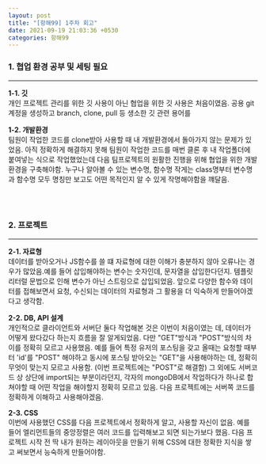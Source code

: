 ```yaml
---
layout: post
title: "[항해99] 1주차 회고"
date: 2021-09-19 21:03:36 +0530
categories: 항해99
---
```


### 1. 협업 환경 공부 및 세팅 필요

<hr>

**1-1. 깃 <br>**
개인 프로젝트 관리를 위한 깃 사용이 아닌 협업을 위한 깃 사용은 처음이였음. 공용 git 계정을 생성하고 branch, clone, pull 등 생소한 깃 관련 용어를
<br>

**1-2. 개발환경 <br>**
팀원이 작업한 코드를 clone받아 사용할 때 내 개발환경에서 돌아가지 않는 문제가 있었음. 아직 정확하게 해결하지 못해 팀원이 작업한 코드를 매번 클론 후 내 작업폴더에 붙여넣는 식으로 작업했었는데 다음 팀프로젝트의 원활한 진행을 위해 협업을 위한 개발환경을 구축해야함.
누구나 알아볼 수 있는 변수명, 함수명
작게는 class명부터 변수명과 함수명 모두 명칭만 보고도 어떤 목적인지 알 수 있게 작명해야함을 꺠달음.

<br>
<br>

### 2. 프로젝트

<hr>

**2-1. 자료형** <br>
데이터를 받아오거나 JS함수를 쓸 떄 자료형에 대한 이해가 충분하지 않아 오류나는 경우가 많았음.예를 들어 삽입해야하는 변수는 숫자인데, 문자열을 삽입한다던지. 템플릿 리터럴 문법으로 인해 변수가 아닌 스트링으로 삽입되었음. 앞으로 다양한 함수와 데이터를 접해보면서 요청, 수신되는 데이터의 자료형과 그 활용을 더 익숙하게 만들어야겠다고 생각함.
<br>

**2-2. DB, API 설계** <br>
개인적으로 클라이언트와 서버단 둘다 작업해본 것은 이번이 처음이였는 데, 데이터가 어떻게 왔다갔다 하는지 흐름을 잘 알게되었음. 다만 "GET"방식과 "POST"방식의 차이를 정확히 모르고 사용했음. 예를 들어 특정 유저의 포스팅을 갖고 올때는 요청할 때부터 'id'를 "POST" 해야하고 동시에 포스팅 받아오는 "GET"을 사용해야하는 데, 정확히 무엇이 맞는지 모르고 사용함. (이번 프로젝트에는 "POST"로 해결함) 그 외에도 서버코드 상 상단에 import되는 부분이라던지, 각자의 mongoDB에서 작업하다가 하나로 합쳐야할 때 어떤 작업을 해야할지 정확히 모르고 있음. 다음 프로젝트에는 서버쪽 코드를 정확하게 이해하고 사용해야겠음.

**2-3. CSS <br>**
이번에 사용했던 CSS를 다음 프로젝트에서 정확하게 알고, 사용할 자신이 없음. 예를 들어 엘리먼트들의 중앙정렬은 여러 코드를 입력해보고 되면 되는가보다 했음. 다음 프로젝트 시작 전 딱 내가 원하는 레이아웃을 만들기 위해 CSS에 대한 정확한 지식을 쌓고 써보면서 능숙하게 만들어야함.
